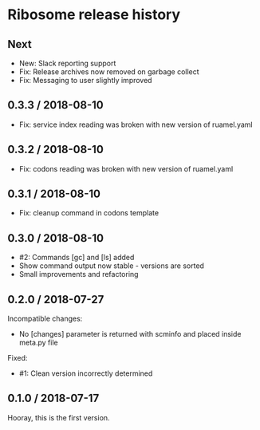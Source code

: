 
# Ribosome release history

## Next

* New: Slack reporting support
* Fix: Release archives now removed on garbage collect
* Fix: Messaging to user slightly improved


## 0.3.3 / 2018-08-10

* Fix: service index reading was broken with new version of ruamel.yaml


## 0.3.2 / 2018-08-10

* Fix: codons reading was broken with new version of ruamel.yaml


## 0.3.1 / 2018-08-10

* Fix: cleanup command in codons template


## 0.3.0 / 2018-08-10

* #2: Commands [gc] and [ls] added
* Show command output now stable - versions are sorted
* Small improvements and refactoring


## 0.2.0 / 2018-07-27

Incompatible changes:
* No [changes] parameter is returned with scminfo and placed inside meta.py file

Fixed:
* #1: Clean version incorrectly determined


## 0.1.0 / 2018-07-17

Hooray, this is the first version.
